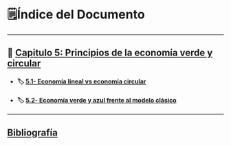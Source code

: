 # 🗒️Índice del Documento
---
## 🍏 [Capitulo 5: Principios de la economía verde y circular](../5_capitulo5_ra3_pisa3_a_corral/5-principios-de-la-economia-verde-y-circular)
- #### 🏷️ [5.1- Economía lineal vs economía circular](../5_capitulo5_ra3_pisa3_a_corral/5.1_Economia_lineal_vs_Economia_circular_corral)
- #### 🏷️ [5.2- Economía verde y azul frente al modelo clásico](../5_capitulo5_ra3_pisa3_a_corral/5.2_Economia_verde_y_azul_frente_al_modelo_clasico_corral)

---
##  [Bibliografía](bibliografia_pisa3_A_Corral)

